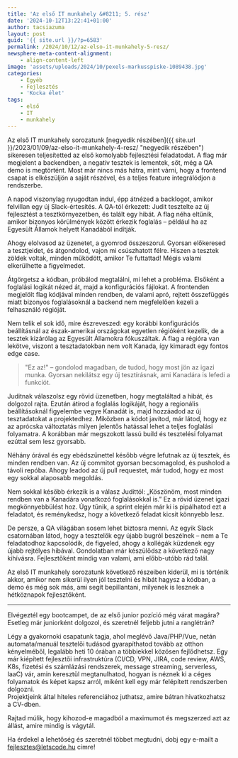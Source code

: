 ```yaml
---
title: 'Az első IT munkahely &#8211; 5. rész'
date: '2024-10-12T13:22:41+01:00'
author: tacsiazuma
layout: post
guid: '{{ site.url }}/?p=6583'
permalink: /2024/10/12/az-elso-it-munkahely-5-resz/
newsphere-meta-content-alignment:
    - align-content-left
image: 'assets/uploads/2024/10/pexels-markusspiske-1089438.jpg'
categories:
    - Egyéb
    - Fejlesztés
    - 'Kocka élet'
tags:
    - első
    - IT
    - munkahely
---
```

Az első IT munkahely sorozatunk [negyedik részében]({{ site.url }}/2023/01/09/az-elso-it-munkahely-4-resz/ "negyedik részében") sikeresen teljesítetted az első komolyabb fejlesztési feladatodat. A flag már megjelent a backendben, a negatív tesztek is lementek, sőt, még a QA demo is megtörtént. Most már nincs más hátra, mint várni, hogy a frontend csapat is elkészüljön a saját részével, és a teljes feature integrálódjon a rendszerbe.

A napod viszonylag nyugodtan indul, épp átnézed a backlogot, amikor felvillan egy új Slack-értesítés. A QA-tól érkezett: Judit tesztelte az új fejlesztést a tesztkörnyezetben, és talált egy hibát. A flag néha eltűnik, amikor bizonyos körülmények között érkezik foglalás – például ha az Egyesült Államok helyett Kanadából indítják.

Ahogy elolvasod az üzenetet, a gyomrod összeszorul. Gyorsan előkeresed a tesztjeidet, és átgondolod, vajon mi csúszhatott félre. Hiszen a tesztek zöldek voltak, minden működött, amikor Te futtattad! Mégis valami elkerülhette a figyelmedet.

Átgörgetsz a kódban, próbálod megtalálni, mi lehet a probléma. Elsőként a foglalási logikát nézed át, majd a konfigurációs fájlokat. A frontenden megjelölt flag kódjával minden rendben, de valami apró, rejtett összefüggés miatt bizonyos foglalásoknál a backend nem megfelelően kezeli a felhasználó régióját.

Nem telik el sok idő, mire észreveszed: egy korábbi konfigurációs beállításnál az észak-amerikai országokat egyetlen régióként kezelik, de a tesztek kizárólag az Egyesült Államokra fókuszáltak. A flag a régióra van lekötve, viszont a tesztadatokban nem volt Kanada, így kimaradt egy fontos edge case.

> "Ez az!" – gondolod magadban, de tudod, hogy most jön az igazi munka. Gyorsan nekilátsz egy új tesztírásnak, ami Kanadára is lefedi a funkciót. 

Juditnak válaszolsz egy rövid üzenetben, hogy megtaláltad a hibát, és dolgozol rajta. Ezután átírod a foglalás logikáját, hogy a regionális beállításoknál figyelembe vegye Kanadát is, majd hozzáadod az új tesztadatokat a projektedhez. Miközben a kódot javítod, már látod, hogy ez az aprócska változtatás milyen jelentős hatással lehet a teljes foglalási folyamatra. A korábban már megszokott lassú build és tesztelési folyamat ezúttal sem lesz gyorsabb.

Néhány órával és egy ebédszünettel később végre lefutnak az új tesztek, és minden rendben van. Az új commitot gyorsan becsomagolod, és pusholod a távoli repóba. Ahogy leadod az új pull requestet, már tudod, hogy ez most egy sokkal alaposabb megoldás.

Nem sokkal később érkezik is a válasz Judittól: „Köszönöm, most minden rendben van a Kanadára vonatkozó foglalásokkal is.” Ez a rövid üzenet igazi megkönnyebbülést hoz. Úgy tűnik, a sprint elején már ki is pipálhatod ezt a feladatot, és reménykedsz, hogy a következő feladat kicsit könnyebb lesz.

De persze, a QA világában sosem lehet biztosra menni. Az egyik Slack csatornában látod, hogy a tesztelők egy újabb bugról beszélnek – nem a Te feladatodhoz kapcsolódik, de figyeled, ahogy a kollégák küzdenek egy újabb rejtélyes hibával. Gondolatban már készülődsz a következő nagy kihívásra. Fejlesztőként mindig van valami, ami előbb-utóbb rád talál.

Az első IT munkahely sorozatunk következő részeiben kiderül, mi is történik akkor, amikor nem sikerül ilyen jól tesztelni és hibát hagysz a kódban, a demo és még sok más, ami segít bepillantani, milyenek is lesznek a hétköznapok fejlesztőként.

- - - - - -

Elvégeztél egy bootcampet, de az első junior pozíció még várat magára? Esetleg már juniorként dolgozol, és szeretnél feljebb jutni a ranglétrán?

Légy a gyakornoki csapatunk tagja, ahol meglévő Java/PHP/Vue, netán automata/manuál tesztelői tudásod gyarapíthatod tovább az otthon kényelméből, legalább heti 10 órában a többiekkel közösen fejlődhetsz. Egy már kiépített fejlesztői infrastruktúra (CI/CD, VPN, JIRA, code review, AWS, K8s, fizetési és számlázási rendszerek, message streaming, serverless, IaaC) vár, amin keresztül megtanulhatod, hogyan is néznek ki a céges folyamatok és képet kapsz arról, miként kell egy már felépített rendszerben dolgozni.  
Projektjeink által hiteles referenciához juthatsz, amire bátran hivatkozhatsz a CV-dben.

Rajtad múlik, hogy kihozod-e magadból a maximumot és megszerzed azt az állást, amire mindig is vágytál.

Ha érdekel a lehetőség és szeretnél többet megtudni, dobj egy e-mailt a fejlesztes@letscode.hu címre!
